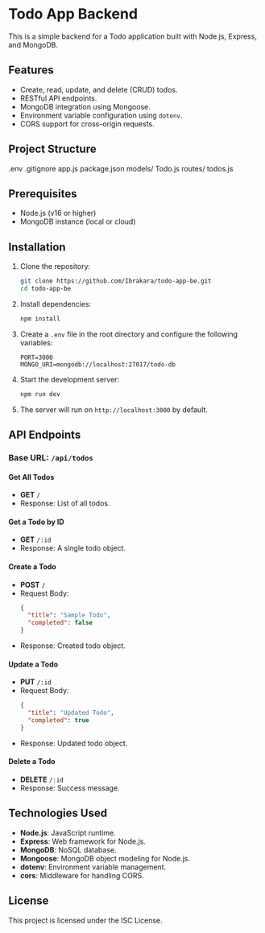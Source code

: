 # Todo App Backend

This is a simple backend for a Todo application built with Node.js, Express, and MongoDB.

## Features

- Create, read, update, and delete (CRUD) todos.
- RESTful API endpoints.
- MongoDB integration using Mongoose.
- Environment variable configuration using `dotenv`.
- CORS support for cross-origin requests.

## Project Structure

.env
.gitignore
app.js
package.json
models/
Todo.js
routes/
todos.js

## Prerequisites

- Node.js (v16 or higher)
- MongoDB instance (local or cloud)

## Installation

1. Clone the repository:

   ```bash
   git clone https://github.com/Ibrakara/todo-app-be.git
   cd todo-app-be
   ```

2. Install dependencies:

   ```bash
   npm install
   ```

3. Create a `.env` file in the root directory and configure the following variables:

   ```env
   PORT=3000
   MONGO_URI=mongodb://localhost:27017/todo-db
   ```

4. Start the development server:

   ```bash
   npm run dev
   ```

5. The server will run on `http://localhost:3000` by default.

## API Endpoints

### Base URL: `/api/todos`

#### Get All Todos

- **GET** `/`
- Response: List of all todos.

#### Get a Todo by ID

- **GET** `/:id`
- Response: A single todo object.

#### Create a Todo

- **POST** `/`
- Request Body:
  ```json
  {
    "title": "Sample Todo",
    "completed": false
  }
  ```
- Response: Created todo object.

#### Update a Todo

- **PUT** `/:id`
- Request Body:
  ```json
  {
    "title": "Updated Todo",
    "completed": true
  }
  ```
- Response: Updated todo object.

#### Delete a Todo

- **DELETE** `/:id`
- Response: Success message.

## Technologies Used

- **Node.js**: JavaScript runtime.
- **Express**: Web framework for Node.js.
- **MongoDB**: NoSQL database.
- **Mongoose**: MongoDB object modeling for Node.js.
- **dotenv**: Environment variable management.
- **cors**: Middleware for handling CORS.

## License

This project is licensed under the ISC License.
